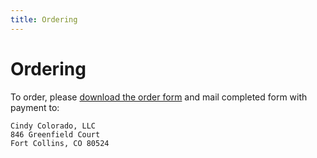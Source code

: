 ```yaml
---
title: Ordering
---
```


# Ordering

To order, please [download the order form](/hats/orderform.pdf) and mail completed form with payment to:

    Cindy Colorado, LLC
    846 Greenfield Court
    Fort Collins, CO 80524

